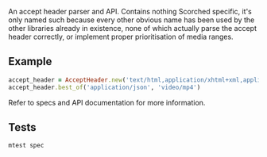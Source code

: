 An accept header parser and API. Contains nothing Scorched specific, it's only named such because every other obvious
name has been used by the other libraries already in existence, none of which actually parse the accept header
correctly, or implement proper prioritisation of media ranges.

Example
-------
```ruby
accept_header = AcceptHeader.new('text/html,application/xhtml+xml,application/xml;q=0.9,image/webp,*/*;q=0.8')
accept_header.best_of('application/json', 'video/mp4')
```

Refer to specs and API documentation for more information.

Tests
-----
```bash
mtest spec
```
